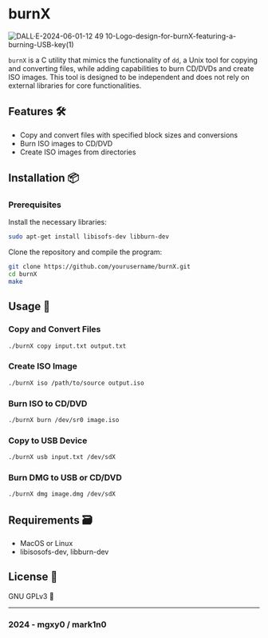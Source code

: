 # burnX  

![DALL·E-2024-06-01-12 49 10-Logo-design-for-burnX-featuring-a-burning-USB-key(1)](https://github.com/mgxy0/burnX/assets/127632468/3187aedd-d53f-4673-a936-1d9742a0beff)

`burnX` is a C utility that mimics the functionality of `dd`, a Unix tool for copying and converting files, while adding capabilities to burn CD/DVDs and create ISO images. This tool is designed to be independent and does not rely on external libraries for core functionalities.

## Features 🛠️

- Copy and convert files with specified block sizes and conversions
-  Burn ISO images to CD/DVD
-   Create ISO images from directories

## Installation 📦

### Prerequisites

Install the necessary libraries:

  ```sh
  sudo apt-get install libisofs-dev libburn-dev
  ```

Clone the repository and compile the program:

  ```sh
  git clone https://github.com/yourusername/burnX.git
  cd burnX
  make
  ```

## Usage 🚀

### Copy and Convert Files

  ```sh
  ./burnX copy input.txt output.txt
  ```

### Create ISO Image

  ```sh
  ./burnX iso /path/to/source output.iso
  ```

### Burn ISO to CD/DVD

  ```sh
  ./burnX burn /dev/sr0 image.iso
  ```

### Copy to USB Device

  ```sh
  ./burnX usb input.txt /dev/sdX
  ```

### Burn DMG to USB or CD/DVD

  ```sh
  ./burnX dmg image.dmg /dev/sdX
  ```

## Requirements 🗃️

- MacOS or Linux
- libisosofs-dev, libburn-dev

## License 📄

GNU GPLv3 🐃

-----------------------------------------------------------------------------------------------------------------------------------------------------------------------------------------------------------------------------------------------------------------------------------------------------------------------------------------

### 2024 - mgxy0 / mark1n0
